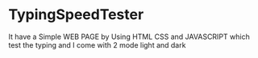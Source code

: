 # TypingSpeedTester
It have a Simple WEB PAGE by Using HTML CSS and JAVASCRIPT which test the typing and I come with 2 mode light and dark
